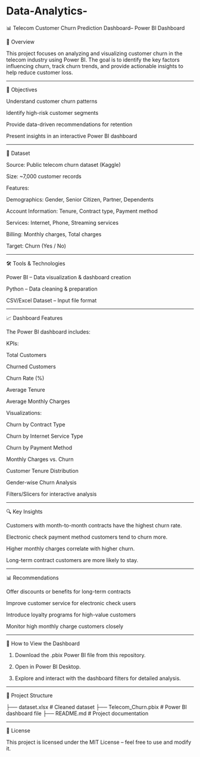 # Data-Analytics-
📊 Telecom Customer Churn Prediction Dashboard– Power BI Dashboard

📌 Overview

This project focuses on analyzing and visualizing customer churn in the telecom industry using Power BI.
The goal is to identify the key factors influencing churn, track churn trends, and provide actionable insights to help reduce customer loss.


---

🎯 Objectives

Understand customer churn patterns

Identify high-risk customer segments

Provide data-driven recommendations for retention

Present insights in an interactive Power BI dashboard



---

📂 Dataset

Source: Public telecom churn dataset (Kaggle)

Size: ~7,000 customer records

Features:

Demographics: Gender, Senior Citizen, Partner, Dependents

Account Information: Tenure, Contract type, Payment method

Services: Internet, Phone, Streaming services

Billing: Monthly charges, Total charges

Target: Churn (Yes / No)




---

🛠 Tools & Technologies

Power BI – Data visualization & dashboard creation

Python – Data cleaning & preparation

CSV/Excel Dataset – Input file format



---

📈 Dashboard Features

The Power BI dashboard includes:

KPIs:

Total Customers

Churned Customers

Churn Rate (%)

Average Tenure

Average Monthly Charges


Visualizations:

Churn by Contract Type

Churn by Internet Service Type

Churn by Payment Method

Monthly Charges vs. Churn

Customer Tenure Distribution

Gender-wise Churn Analysis


Filters/Slicers for interactive analysis



---

🔍 Key Insights

Customers with month-to-month contracts have the highest churn rate.

Electronic check payment method customers tend to churn more.

Higher monthly charges correlate with higher churn.

Long-term contract customers are more likely to stay.



---

📊 Recommendations

Offer discounts or benefits for long-term contracts

Improve customer service for electronic check users

Introduce loyalty programs for high-value customers

Monitor high monthly charge customers closely



---

🚀 How to View the Dashboard

1. Download the .pbix Power BI file  from this repository.


2. Open in Power BI Desktop.


3. Explore and interact with the dashboard filters for detailed analysis.




---

📁 Project Structure

├── dataset.xlsx           # Cleaned dataset
├── Telecom_Churn.pbix     # Power BI dashboard file
├── README.md              # Project documentation


---

📜 License

This project is licensed under the MIT License – feel free to use and modify it.
